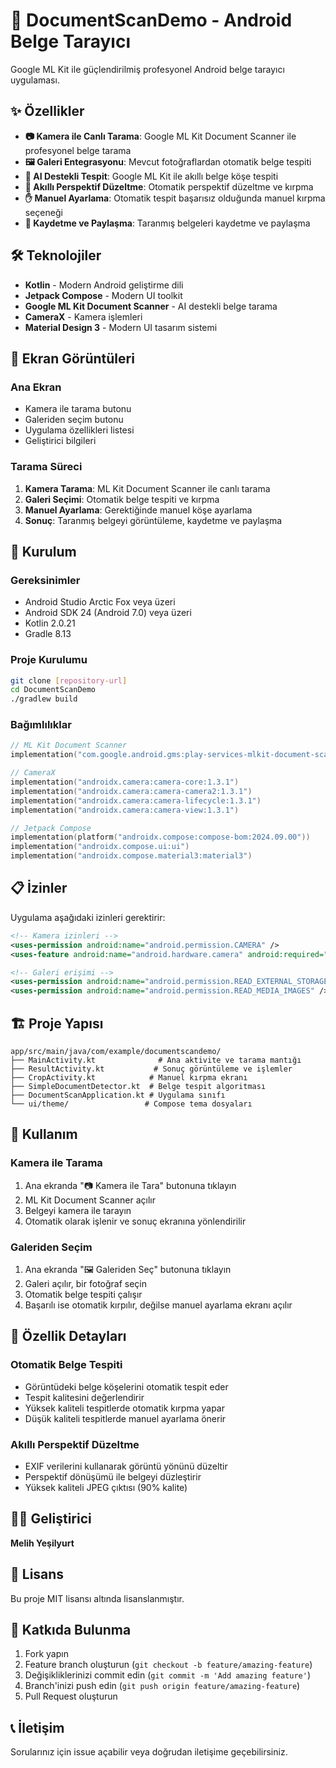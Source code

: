 # 📄 DocumentScanDemo - Android Belge Tarayıcı

Google ML Kit ile güçlendirilmiş profesyonel Android belge tarayıcı uygulaması.

## ✨ Özellikler

- **📷 Kamera ile Canlı Tarama**: Google ML Kit Document Scanner ile profesyonel belge tarama
- **🖼️ Galeri Entegrasyonu**: Mevcut fotoğraflardan otomatik belge tespiti
- **🤖 AI Destekli Tespit**: Google ML Kit ile akıllı belge köşe tespiti
- **🔧 Akıllı Perspektif Düzeltme**: Otomatik perspektif düzeltme ve kırpma
- **✋ Manuel Ayarlama**: Otomatik tespit başarısız olduğunda manuel kırpma seçeneği
- **💾 Kaydetme ve Paylaşma**: Taranmış belgeleri kaydetme ve paylaşma

## 🛠️ Teknolojiler

- **Kotlin** - Modern Android geliştirme dili
- **Jetpack Compose** - Modern UI toolkit
- **Google ML Kit Document Scanner** - AI destekli belge tarama
- **CameraX** - Kamera işlemleri
- **Material Design 3** - Modern UI tasarım sistemi

## 📱 Ekran Görüntüleri

### Ana Ekran
- Kamera ile tarama butonu
- Galeriden seçim butonu
- Uygulama özellikleri listesi
- Geliştirici bilgileri

### Tarama Süreci
1. **Kamera Tarama**: ML Kit Document Scanner ile canlı tarama
2. **Galeri Seçimi**: Otomatik belge tespiti ve kırpma
3. **Manuel Ayarlama**: Gerektiğinde manuel köşe ayarlama
4. **Sonuç**: Taranmış belgeyi görüntüleme, kaydetme ve paylaşma

## 🚀 Kurulum

### Gereksinimler
- Android Studio Arctic Fox veya üzeri
- Android SDK 24 (Android 7.0) veya üzeri
- Kotlin 2.0.21
- Gradle 8.13

### Proje Kurulumu
```bash
git clone [repository-url]
cd DocumentScanDemo
./gradlew build
```

### Bağımlılıklar
```kotlin
// ML Kit Document Scanner
implementation("com.google.android.gms:play-services-mlkit-document-scanner:16.0.0-beta1")

// CameraX
implementation("androidx.camera:camera-core:1.3.1")
implementation("androidx.camera:camera-camera2:1.3.1")
implementation("androidx.camera:camera-lifecycle:1.3.1")
implementation("androidx.camera:camera-view:1.3.1")

// Jetpack Compose
implementation(platform("androidx.compose:compose-bom:2024.09.00"))
implementation("androidx.compose.ui:ui")
implementation("androidx.compose.material3:material3")
```

## 📋 İzinler

Uygulama aşağıdaki izinleri gerektirir:

```xml
<!-- Kamera izinleri -->
<uses-permission android:name="android.permission.CAMERA" />
<uses-feature android:name="android.hardware.camera" android:required="true" />

<!-- Galeri erişimi -->
<uses-permission android:name="android.permission.READ_EXTERNAL_STORAGE" android:maxSdkVersion="32" />
<uses-permission android:name="android.permission.READ_MEDIA_IMAGES" />
```

## 🏗️ Proje Yapısı

```
app/src/main/java/com/example/documentscandemo/
├── MainActivity.kt              # Ana aktivite ve tarama mantığı
├── ResultActivity.kt           # Sonuç görüntüleme ve işlemler
├── CropActivity.kt            # Manuel kırpma ekranı
├── SimpleDocumentDetector.kt  # Belge tespit algoritması
├── DocumentScanApplication.kt # Uygulama sınıfı
└── ui/theme/                 # Compose tema dosyaları
```

## 🔧 Kullanım

### Kamera ile Tarama
1. Ana ekranda "📷 Kamera ile Tara" butonuna tıklayın
2. ML Kit Document Scanner açılır
3. Belgeyi kamera ile tarayın
4. Otomatik olarak işlenir ve sonuç ekranına yönlendirilir

### Galeriden Seçim
1. Ana ekranda "🖼️ Galeriden Seç" butonuna tıklayın
2. Galeri açılır, bir fotoğraf seçin
3. Otomatik belge tespiti çalışır
4. Başarılı ise otomatik kırpılır, değilse manuel ayarlama ekranı açılır

## 🎯 Özellik Detayları

### Otomatik Belge Tespiti
- Görüntüdeki belge köşelerini otomatik tespit eder
- Tespit kalitesini değerlendirir
- Yüksek kaliteli tespitlerde otomatik kırpma yapar
- Düşük kaliteli tespitlerde manuel ayarlama önerir

### Akıllı Perspektif Düzeltme
- EXIF verilerini kullanarak görüntü yönünü düzeltir
- Perspektif dönüşümü ile belgeyi düzleştirir
- Yüksek kaliteli JPEG çıktısı (90% kalite)

## 👨‍💻 Geliştirici

**Melih Yeşilyurt**  

## 📄 Lisans

Bu proje MIT lisansı altında lisanslanmıştır.

## 🤝 Katkıda Bulunma

1. Fork yapın
2. Feature branch oluşturun (`git checkout -b feature/amazing-feature`)
3. Değişikliklerinizi commit edin (`git commit -m 'Add amazing feature'`)
4. Branch'inizi push edin (`git push origin feature/amazing-feature`)
5. Pull Request oluşturun

## 📞 İletişim

Sorularınız için issue açabilir veya doğrudan iletişime geçebilirsiniz.
